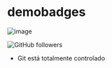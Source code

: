 # demobadges

![image](https://github.com/user-attachments/assets/ddd92d14-1877-4e30-aa6c-d7b165e41ce5)

![GitHub followers](https://img.shields.io/github/followers/Spectrexf?style=for-the-badge&logo=github&logoColor=blue&labelColor=%23181717&color=green)


- Git está totalmente controlado


